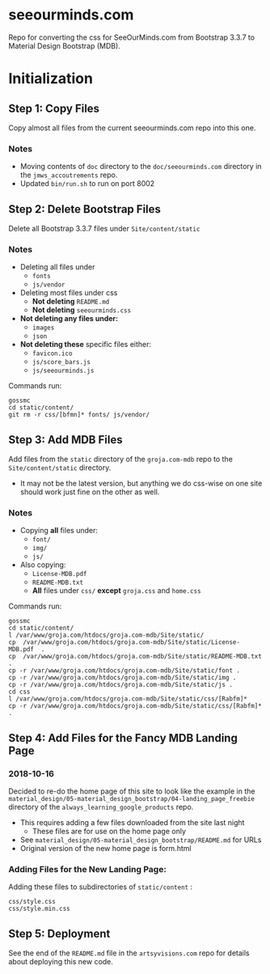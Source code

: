 # seeourminds.com

Repo for converting the css for SeeOurMinds.com from Bootstrap 3.3.7 to Material Design Bootstrap (MDB).

# Initialization

## Step 1: Copy Files

Copy almost all files from the current seeourminds.com repo into this one.

### Notes

- Moving contents of `doc` directory to the `doc/seeourminds.com` directory in the `jmws_accoutrements` repo.
- Updated `bin/run.sh` to run on port 8002

## Step 2: Delete Bootstrap Files

Delete all Bootstrap 3.3.7 files under `Site/content/static`

### Notes

- Deleting all files under
  - `fonts`
  - `js/vendor`
- Deleting most files under css
  - **Not deleting** `README.md`
  - **Not deleting** `seeourminds.css`
- **Not deleting any files under:**
  - `images`
  - `json`
- **Not deleting these** specific files either:
  - `favicon.ico`
  - `js/score_bars.js`
  - `js/seeourminds.js`

Commands run:

```
gossmc
cd static/content/
git rm -r css/[bfmn]* fonts/ js/vendor/
```

## Step 3: Add MDB Files

Add files from the `static` directory of the `groja.com-mdb` repo to the `Site/content/static` directory.

- It may not be the latest version, but anything we do css-wise on one site should work just fine on the other as well.

### Notes

- Copying **all** files under:
  - `font/`
  - `img/`
  - `js/`
- Also copying:
  - `License-MDB.pdf`
  - `README-MDB.txt`
  - **All** files under `css/` **except** `groja.css` and `home.css`

Commands run:

```
gossmc
cd static/content/
l /var/www/groja.com/htdocs/groja.com-mdb/Site/static/
cp  /var/www/groja.com/htdocs/groja.com-mdb/Site/static/License-MDB.pdf  .
cp  /var/www/groja.com/htdocs/groja.com-mdb/Site/static/README-MDB.txt .
cp -r /var/www/groja.com/htdocs/groja.com-mdb/Site/static/font .
cp -r /var/www/groja.com/htdocs/groja.com-mdb/Site/static/img .
cp -r /var/www/groja.com/htdocs/groja.com-mdb/Site/static/js .
cd css
l /var/www/groja.com/htdocs/groja.com-mdb/Site/static/css/[Rabfm]*
cp -r /var/www/groja.com/htdocs/groja.com-mdb/Site/static/css/[Rabfm]* .
```

## Step 4: Add Files for the Fancy MDB Landing Page

### 2018-10-16

Decided to re-do the home page of this site to look like the example in the
`material_design/05-material_design_bootstrap/04-landing_page_freebie`
directory of the `always_learning_google_products` repo.

- This requires adding a few files downloaded from the site last night
  - These files are for use on the home page only
- See `material_design/05-material_design_bootstrap/README.md` for URLs
- Original version of the new home page is form.html

### Adding Files for the New Landing Page:

Adding these files to subdirectories of `static/content` :

```
css/style.css
css/style.min.css
```

## Step 5: Deployment

See the end of the `README.md` file in the `artsyvisions.com` repo for details about deploying this new code.


